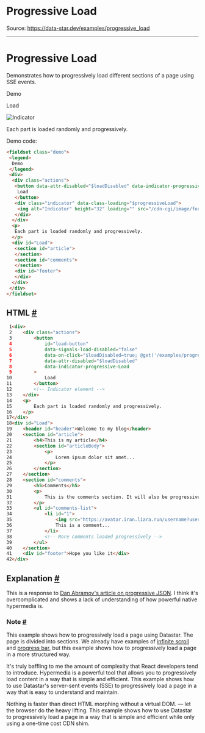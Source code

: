 # Progressive Load

Source: https://data-star.dev/examples/progressive_load

---

# Progressive Load

Demonstrates how to progressively load different sections of a page using SSE events.

Demo

Load

![Indicator](/cdn-cgi/image/format=auto,width=32/static/images/rocket-animated-1d781383a0d7cbb1eb575806abeec107c8a915806fb55ee19e4e33e8632c75e5.gif)

Each part is loaded randomly and progressively.

Demo code:

```html
<fieldset class="demo">
 <legend>
  Demo
 </legend>
 <div>
  <div class="actions">
   <button data-attr-disabled="$loadDisabled" data-indicator-progressive-load="" data-on-click="$loadDisabled=true; @get('/examples/progressive_load/updates')" data-signals-load-disabled="false" id="load-button">
    Load
   </button>
   <div class="indicator" data-class-loading="$progressiveLoad">
    <img alt="Indicator" height="32" loading="" src="/cdn-cgi/image/format=auto,width=32/static/images/rocket-animated-1d781383a0d7cbb1eb575806abeec107c8a915806fb55ee19e4e33e8632c75e5.gif" srcset="/cdn-cgi/image/format=auto,width=32/static/images/rocket-animated-1d781383a0d7cbb1eb575806abeec107c8a915806fb55ee19e4e33e8632c75e5.gif 1x, /cdn-cgi/image/format=auto,width=64/static/images/rocket-animated-1d781383a0d7cbb1eb575806abeec107c8a915806fb55ee19e4e33e8632c75e5.gif 2x" width="32"/>
   </div>
  </div>
  <p>
   Each part is loaded randomly and progressively.
  </p>
  <div id="Load">
   <section id="article">
   </section>
   <section id="comments">
   </section>
   <div id="footer">
   </div>
  </div>
 </div>
</fieldset>
```

## HTML [#](#html)

```html
 1<div>
 2    <div class="actions">
 3        <button
 4            id="load-button"
 5            data-signals-load-disabled="false"
 6            data-on-click="$loadDisabled=true; @get('/examples/progressive_load/updates')"
 7            data-attr-disabled="$loadDisabled"
 8            data-indicator-progressive-Load
 9        >
10            Load
11        </button>
12        <!-- Indicator element -->
13    </div>
14    <p>
15        Each part is loaded randomly and progressively.
16    </p>
17</div>
18<div id="Load">
19    <header id="header">Welcome to my blog</header>
20    <section id="article">
21        <h4>This is my article</h4>
22        <section id="articleBody">
23            <p>
24                Lorem ipsum dolor sit amet...
25            </p>
26        </section>
27    </section>
28    <section id="comments">
29        <h5>Comments</h5>
30        <p>
31            This is the comments section. It will also be progressively loaded as you scroll down.
32        </p>
33        <ul id="comments-list">
34            <li id="1">
35                <img src="https://avatar.iran.liara.run/username?username=example" alt="Avatar" class="avatar"/>
36                This is a comment...
37            </li>
38            <!-- More comments loaded progressively -->
39        </ul>
40    </section>
41    <div id="footer">Hope you like it</div>
42</div>
```

## Explanation [#](#explanation)

This is a response to [Dan Abramov's article on progressive JSON](https://overreacted.io/progressive-json/). I think it's overcomplicated and shows a lack of understanding of how powerful native hypermedia is.

### Note [#](#note)

This example shows how to progressively load a page using Datastar. The page is divided into sections. We already have examples of [infinite scroll](/examples/infinite_scroll) and [progress bar](/examples/progress_bar), but this example shows how to progressively load a page in a more structured way.

It's truly baffling to me the amount of complexity that React developers tend to introduce. Hypermedia is a powerful tool that allows you to progressively load content in a way that is simple and efficient. This example shows how to use Datastar's server-sent events (SSE) to progressively load a page in a way that is easy to understand and maintain.

Nothing is faster than direct HTML morphing without a virtual DOM. — let the browser do the heavy lifting. This example shows how to use Datastar to progressively load a page in a way that is simple and efficient while only using a one-time cost CDN shim.